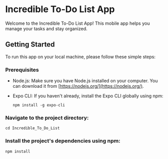 # Incredible To-Do List App

Welcome to the Incredible To-Do List App! This mobile app helps you manage your tasks and stay organized.

## Getting Started

To run this app on your local machine, please follow these simple steps:

### Prerequisites

- Node.js: Make sure you have Node.js installed on your computer. You can download it from [https://nodejs.org/](https://nodejs.org/).

- Expo CLI: If you haven't already, install the Expo CLI globally using npm:

  ```
  npm install -g expo-cli
  ```
  
### Navigate to the project directory:

  ```
  cd Incredible_To_Do_List
  ```

### Install the project's dependencies using npm:

```
npm install
```

